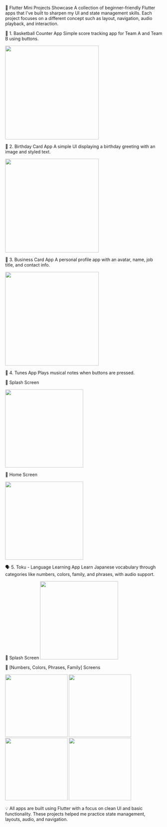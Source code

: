 📱 Flutter Mini Projects Showcase
A collection of beginner-friendly Flutter apps that I've built to sharpen my UI and state management skills. Each project focuses on a different concept such as layout, navigation, audio playback, and interaction.

🏀 1. Basketball Counter App
Simple score tracking app for Team A and Team B using buttons.

<img src="https://github.com/user-attachments/assets/5ad63cfa-6e67-4903-a692-e2e6b0ebc1fc" width="300"/>

🎂 2. Birthday Card App
A simple UI displaying a birthday greeting with an image and styled text.

<img src="https://github.com/user-attachments/assets/d27bcbaa-d9e7-4d99-971a-13ae66e9d0f0" width="300"/>


💼 3. Business Card App
A personal profile app with an avatar, name, job title, and contact info.

<img src="https://github.com/user-attachments/assets/4c51be66-42bd-42e7-92cd-4e434d75d966" width="300"/>


🎵 4. Tunes App
Plays musical notes when buttons are pressed.

 
🔹 Splash Screen

<img src="https://github.com/user-attachments/assets/54625e00-a024-45b7-9c37-ecf9662174ea" width="250"/>

🔸 Home Screen

<img src="https://github.com/user-attachments/assets/c3d62e6c-1fb8-4553-bf51-232a5f03025d" width="250"/>

🗣️ 5. Toku - Language Learning App
Learn Japanese vocabulary through categories like numbers, colors, family, and phrases, with audio support.

🔹 Splash Screen
<img src="https://github.com/user-attachments/assets/3f409429-1ae5-4244-b1c2-0fa1e7b74803" width="250"/>

🔹 [Numbers, Colors, Phrases, Family] Screens

<img src="https://github.com/user-attachments/assets/4bc1ae72-2340-4e9a-a2ff-6e587fd432a0" width="200"/>	
<img src="https://github.com/user-attachments/assets/20e209dc-a81d-4576-9c86-77d401fb24ac" width="200"/>
<img src="https://github.com/user-attachments/assets/eb2d5587-17bc-4c8e-8a0e-a8c0c758ccec" width="200"/>	
<img src="https://github.com/user-attachments/assets/e7df1671-6fa4-4b03-810f-b736fc008000" width="200"/>




💡 All apps are built using Flutter with a focus on clean UI and basic functionality. These projects helped me practice state management, layouts, audio, and navigation.
